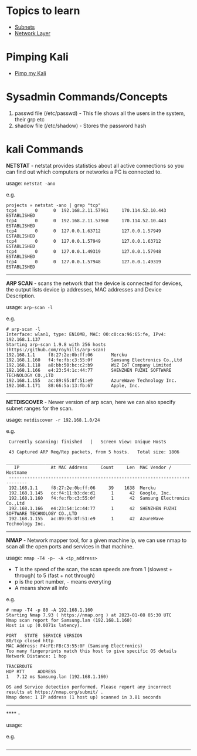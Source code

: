 # Topics to learn

* [Subnets](https://www.cloudflare.com/learning/network-layer/what-is-a-subnet/)
* [Network Layer](https://www.cloudflare.com/learning/network-layer/what-is-the-network-layer/)

# Pimping Kali

* [Pimp my Kali](https://github.com/Dewalt-arch/pimpmykali)

# Sysadmin Commands/Concepts

1. passwd file (/etc/passwd) - This file shows all the users in the system, their grp etc
2. shadow file (/etc/shadow) - Stores the password hash


# kali Commands 

**NETSTAT** - netstat provides statistics about all active connections so you can find out which computers or networks a PC is connected to.

usage: `netstat -ano`

e.g.
```
projects » netstat -ano | grep "tcp"                                                      
tcp4       0      0  192.168.2.11.57961     170.114.52.10.443      ESTABLISHED
tcp4       0      0  192.168.2.11.57960     170.114.52.10.443      ESTABLISHED
tcp4       0      0  127.0.0.1.63712        127.0.0.1.57949        ESTABLISHED
tcp4       0      0  127.0.0.1.57949        127.0.0.1.63712        ESTABLISHED
tcp4       0      0  127.0.0.1.49319        127.0.0.1.57948        ESTABLISHED
tcp4       0      0  127.0.0.1.57948        127.0.0.1.49319        ESTABLISHED

```
---

**ARP SCAN** - scans the network that the device is connected for devices, the output lists device ip addresses, MAC addresses and Device Description.

usage: `arp-scan -l`

e.g.
```
# arp-scan -l
Interface: wlan1, type: EN10MB, MAC: 00:c0:ca:96:65:fe, IPv4: 192.168.1.137
Starting arp-scan 1.9.8 with 256 hosts (https://github.com/royhills/arp-scan)
192.168.1.1     f8:27:2e:0b:ff:06       Mercku
192.168.1.160   f4:fe:fb:c3:55:0f       Samsung Electronics Co.,Ltd
192.168.1.118   a8:bb:50:bc:c2:b9       WiZ IoT Company Limited
192.168.1.166   e4:23:54:1c:44:77       SHENZHEN FUZHI SOFTWARE TECHNOLOGY CO.,LTD
192.168.1.155   ac:89:95:8f:51:e9       AzureWave Technology Inc.
192.168.1.171   88:66:5a:13:fb:67       Apple, Inc.
```

---

**NETDISCOVER** - Newer version of arp scan, here we can also specify subnet ranges for the scan.

usage: `netdiscover -r 192.168.1.0/24`

e.g.
```
 Currently scanning: finished   |   Screen View: Unique Hosts

 43 Captured ARP Req/Rep packets, from 5 hosts.   Total size: 1806
 _____________________________________________________________________________
   IP            At MAC Address     Count     Len  MAC Vendor / Hostname
 -----------------------------------------------------------------------------
 192.168.1.1     f8:27:2e:0b:ff:06     39    1638  Mercku
 192.168.1.145   cc:f4:11:b3:de:d1      1      42  Google, Inc.
 192.168.1.160   f4:fe:fb:c3:55:0f      1      42  Samsung Electronics Co.,Ltd
 192.168.1.166   e4:23:54:1c:44:77      1      42  SHENZHEN FUZHI SOFTWARE TECHNOLOGY CO.,LTD
 192.168.1.155   ac:89:95:8f:51:e9      1      42  AzureWave Technology Inc.
```
---

**NMAP** - Network mapper tool, for a given machine ip, we can use nmap to scan all the open ports and services in that machine.

usage: `nmap -T4 -p- -A <ip_address>`
* T is the speed of the scan, the scan speeds are from 1 (slowest + through) to 5 (fast + not through) 
* p is the port number, `-` means everyting
* A means show all info

e.g.
```
# nmap -T4 -p 80 -A 192.168.1.160
Starting Nmap 7.93 ( https://nmap.org ) at 2023-01-08 05:30 UTC
Nmap scan report for Samsung.lan (192.168.1.160)
Host is up (0.0071s latency).

PORT   STATE  SERVICE VERSION
80/tcp closed http
MAC Address: F4:FE:FB:C3:55:0F (Samsung Electronics)
Too many fingerprints match this host to give specific OS details
Network Distance: 1 hop

TRACEROUTE
HOP RTT     ADDRESS
1   7.12 ms Samsung.lan (192.168.1.160)

OS and Service detection performed. Please report any incorrect results at https://nmap.org/submit/ .
Nmap done: 1 IP address (1 host up) scanned in 3.81 seconds
```
---

**** - 

usage: ` `

e.g.
```
```
---